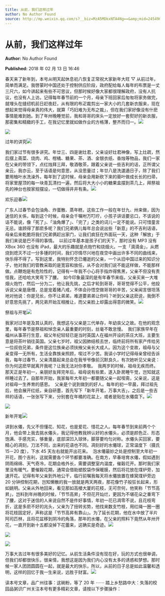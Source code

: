 ```yaml
---
title: 从前，我们这样过年
author: No Author Found
source: http://mp.weixin.qq.com/s?__biz=MzA5MDkxNTA4Ng==&amp;mid=2454906876&amp;idx=1&amp;sn=4fb3b6746464cfb9806d2e0c94f26a29&amp;chksm=87a22f9db0d5a68b1b66b1b232857a163553b92206f0074b9ea326ee419bf4dc9d74263304af#rd
---
```


# 从前，我们这样过年

**Author:** No Author Found

**Published:** 2018 年 02 月 13 日 16:46

春天来了新年到，本号从明天起休息初八恢复正常祝大家新年大旺 ▽ 从前过年，简单而满足。我啓蒙时中国还处于控制供应阶段，政府配给每人每年的布票是一丈三尺六，如今讲起来有些不可思议，但那时候好像大家都很理解政府，没有人抗议，也没有人上访。记得每年春节前的一个月，母亲下班回家后匆匆将家务做完，就埋头在缝纫机前日赶夜赶，从有限的布疋裁剪出一家大小的几套新衣服来，现在想起来觉得母亲真的伟大，就算「巧妇难为无布之裁」，但在我们家好像没有什麽事情能难到她。到了年卅晚睡觉前，我和哥哥的床头一定放好一套熨好的新衣服，那密集和精緻的手工，在我记忆里就如做作业的方格薄，整齐而归一。![](https://mmbiz.qpic.cn/mmbiz_jpg/PJWG74pLsMalHUatRHoRvNhSvGnianDmIKibba3k9o481jeTBRSe68hVh59y0k3LahxTWDYJGM5uE8DcxWHIdhow/640?wx_fmt=jpeg)

![](https://mmbiz.qpic.cn/mmbiz_png/PJWG74pLsMalHUatRHoRvNhSvGnianDmI04VKS9o59pmy78FwhETSj4HAq7OI9x9Fvh096wO3mn30HCiche7ydAQ/640?wx_fmt=png)

过年的讲究![](https://mmbiz.qpic.cn/mmbiz_jpg/PJWG74pLsMalHUatRHoRvNhSvGnianDmIWvSIU5Koo3WichKXAk01bl7X9bg09WicgnWtVibNCvL6N66UFSFIT74Sw/640?wx_fmt=jpeg)

我们家过节有很多讲究。年廿三、四是谢灶君，父亲设好灶君神像，写上灶疏，然后摆上斋菜、烧肉、鸡、柑橘、糖果、茶、酒、金银衣纸、香烛等物品，我们一家在父亲的带领下，点红烛拜三拜，敬酒敬茶，跟着父亲说一些吉利的话，正所谓父亲云，我亦云，至于话语是何意思，从没思量过；年廿八是洗邋遢日子，除了我们要用柚叶水洗澡外，每年到了这时候，母亲会用新砍下来的葵叶做成长长的扫帚，将家里屋顶的每一块青瓦清扫一遍，然后将大大小小的糖果盒摆到茶几上，拜祭祖先的神台也按家规摆设，一切做得井井有条。![](https://mmbiz.qpic.cn/mmbiz_png/PJWG74pLsMalHUatRHoRvNhSvGnianDmIUMwCHKIS55sK2OKckU0qKic3ve5kNeb3pbpAdOlE6U64EIBsOy0cJoQ/640?wx_fmt=png)

欢乐迎春![](https://mmbiz.qpic.cn/mmbiz_jpg/PJWG74pLsMalHUatRHoRvNhSvGnianDmI3mpBLnuT4n8HL02sCoPASo5DkBdPre6yzPsvnZa8b8gEcXn4GXdDQA/640?wx_fmt=jpeg)

广东人过春节会包油角、炸蛋散、蒸年糕，这些工作一般在年廿九、卅来做，因为迷信的关係，每到这个时候，母亲会千嘱咐万叮咛，小孩子讲话要忌口，不该说的话不能说，像「死了」、「油角爆了」、「完了」之类的词儿一定不能说。只可惜童言无忌，谁顾得了那麽多呢？我们兄弟俩儿每年总会说出些「新意」的不吉利话语，母亲后来乾脆将我们兄弟俩赶出家门，让我们疯狂在外面玩一天，这种「解放」于我们来说是巴不得的事情。  以前过年基本是孩子们的天下，那时没有 MP3 没有 XBox 360 也没有 iPad，最大的乐趣就是点炮竹和烧烟火。一支「滴滴金」，从燃烧到熄灭不过一分多锺的时间，我们尽情尽兴地在夜空中画出许多不同的曲线来，快乐得不得了。写到这里，我特别怀念已僊逝的父亲，一个从旧中国过来的知识分子，他对我们的管教采取的是宽容和放任，从不会对我们说不能这样做，不能那样做。点鞭炮是有危险性的，记得有一年我不小心将手指炸得焦黑，父亲不但没有责怪我，还哈哈大笑弯下了腰。  如今印象最深的是有年春节来临，父亲买来一大堆烟火炮竹，然后一分为二，他让我先挑，之后才轮到哥哥，哥哥觉得不公平，他投诉说父亲是唐僧，总是宠着猪八戒，不体会孙悟空做哥哥的辛苦，父亲闻言很坦荡地对他说：你是兄长，你不让弟弟，难道要弟弟让你吗？听到父亲这麽说，我倒不好意思先挑了，两兄弟开始互相推让，而父亲脸上却露出得意的微笑。![](https://mmbiz.qpic.cn/mmbiz_png/PJWG74pLsMalHUatRHoRvNhSvGnianDmIUMwCHKIS55sK2OKckU0qKic3ve5kNeb3pbpAdOlE6U64EIBsOy0cJoQ/640?wx_fmt=png)

祭祖与开笔![](https://mmbiz.qpic.cn/mmbiz_jpg/PJWG74pLsMalHUatRHoRvNhSvGnianDmIVTVrfqWZzOSSE9xxtRPULgEKoZQv5E39K3BfzKors3jg7D1LO6Oic8g/640?wx_fmt=jpeg)

我家对过年是及其认真的，我想这与父亲是三代单存，年幼丧父之故。在他的观念里，每年春节是祭祖和悼念亲人最重要的时刻，丝毫不敢怠慢。  我们家族早年在福州从事茶行生意，祖父年纪轻轻已是当时英国人在福州开设的茶庄大班，主要生意是将茶叶销往英国。父亲七岁时，祖父因肺结核去世，临终前将所有家产传给另一位叔伯兄弟，条件是这位族亲必须扶掖父亲长大成人。因为这个变故，祖母与父亲变得一无所有，生活全靠族亲照顾，喫过不少苦。我读小学时记得母亲曾经告诉我，每年过春节，父亲清晨起来总会在我爷爷像前沉默良久，有次她听见父亲说：你为何这麽早就离开我呢？让我无法对你孝敬。  我两岁的时候，祖母无疾而终。那天正是年初一，亲朋好友拜完年后，祖母说有些累，遂入卧房睡午觉，岂知就这样睡过去了。自那年开始，我家每年大年初一都要随父亲一起喫斋，父亲说，这是对祖母一生养育的感恩。  父亲是个说到做到的好人。每年的初一早晨，拜过祖先后，他会展开红纸，亲自研墨，首先写下「新年开笔，万事大吉」，之后是一些吉祥的话语，一张张写下来，分别套在年橘的花盆上，或者是贴在水僊盘下。![](https://mmbiz.qpic.cn/mmbiz_png/PJWG74pLsMalHUatRHoRvNhSvGnianDmINib5EWyfYyvOib8GZl2HpQelMsWzb6z4RnPlTzpPlOsdLqlRdWLJ2hTQ/640?wx_fmt=png)

![](https://mmbiz.qpic.cn/mmbiz_png/PJWG74pLsMalHUatRHoRvNhSvGnianDmIu2oicSjzHe6YEvxL0amdQZBjvXPicnic8FOpzeQtjgjdmJvJYBia08Epbg/640?wx_fmt=png)

新年开笔![](https://mmbiz.qpic.cn/mmbiz_jpg/PJWG74pLsMalHUatRHoRvNhSvGnianDmIzIzegmaO0dNzl5gnecSj1wPUEPso8jndUuNwCzw9x9uWiaj6rfzd0Bw/640?wx_fmt=jpeg)

讲到水僊，先父不但懂花、知花，也是爱花、惜花之人。每年春节到来前两个个月，他会带上我去挑水僊头，我记得他教我辨认好的水僊头，必须是颜色正、形态饱满、手感充实，够重量，底部深凹入球体，脚芽要均匀对称。水僊头买回家，要精心的凋刻，刀法不同，出来的花语也不同。凋刻好的水僊球，正常温度下（摄氏 15－20 度），下水 45 天左右就能开出花来。  泡水僊最妙之处是控制至大年初一开花，图个吉利，这就需要各个环节都要准确。在南方，早春培育水僊，假如遇到阴雨绵绵、天气奇冷，花期会格外长，需要调整室内温度，催穀花开。那时我们家里没有暖气，要催穀花期，通常会借助塑胶袋作保暖膜，然后将花放在煤炉旁，加速开花。记得有年父亲到外地公干，临行前嘱我每天将水僊放置在蜂窝煤炉旁边 20 分钟控制花期，岂知懒散的我一放就是两天两夜，那花像竹子般狂长起来，形如姚明。父亲从外地回来，看见那如高楼大厦的花枝，无可奈何，他笑称「节节高昇」，岂料到年卅晚的时候，「节节高昇」不但花开灿烂，更因为不堪花朵之重弯下了腰，这对于迷信的人来说自然不是件好事情，年初一花已凋零不说，且花枝弯折，这是多麽不好的兆头，父亲为了扭转劣势，他找来数支竹枝，用红绳一圈一圈将花枝固定好，声称这是「节节高昇有靠山」。为了延长花期，他在水中放了半片阿司匹林，且将花盆移到阴冷的角落，那年的水僊，在父亲的照料下竟然从年卅开花，一直开到新十五都没掉下花蕾来，这确实是奇迹。![](https://mmbiz.qpic.cn/mmbiz_png/PJWG74pLsMalHUatRHoRvNhSvGnianDmINib5EWyfYyvOib8GZl2HpQelMsWzb6z4RnPlTzpPlOsdLqlRdWLJ2hTQ/640?wx_fmt=png)

![](https://mmbiz.qpic.cn/mmbiz_jpg/PJWG74pLsMalHUatRHoRvNhSvGnianDmId4oMdBe45uw6SGa2micG0eyUIDibmz4NbfaU4JeZNMmk3mB3qNCVtx4w/640?wx_fmt=jpeg)

![](https://mmbiz.qpic.cn/mmbiz_png/PJWG74pLsMalHUatRHoRvNhSvGnianDmIvAkO0gs3HUwQpMb5yqVoJH1og3ztedDs25RKibCJNgwlATrk6OZtT5g/640?wx_fmt=png)

万事大吉过年有很多美好的记忆。从前生活条件没有现在好，玩的方式也很单调，但我们却都很快乐，很亲情，我想这是因为我们内心没有太多的诱惑和梦想。那时候一家人团团圆圆在一起，就是最大的快乐，所以，从前的日子总是如此温馨和透明，这样的回忆于我一生来说，远胜于财富。![](https://mmbiz.qpic.cn/mmbiz_png/PJWG74pLsMalHUatRHoRvNhSvGnianDmIIJZUFUOKyn29em00icNUrGPg2l7Lkcj5EvMat4iamS99Vzgop6cQnylw/640?wx_fmt=png)

读本号文章，品广州往事：这碗粉，等了 20 年 ⋯⋯ 踏上乡愁路中大：失落的校园品粥识广州关注本号有更多精彩文章，请按以下步骤操作：
